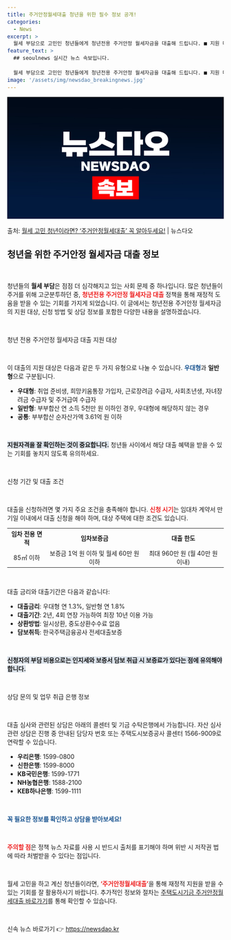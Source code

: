 ```yaml
---
title: 주거안정월세대출 청년을 위한 필수 정보 공개!
categories:
  - News
excerpt: >
  월세 부담으로 고민인 청년들에게 청년전용 주거안정 월세자금을 대출해 드립니다. ■ 지원 대상은 어떻게 되나요…
feature_text: >
  ## seoulnews 실시간 뉴스 속보입니다.

  월세 부담으로 고민인 청년들에게 청년전용 주거안정 월세자금을 대출해 드립니다. ■ 지원 대상은 어떻게 되나요…
image: '/assets/img/newsdao_breakingnews.jpg'
---
```


![뉴스다오 속보](/assets/img/newsdao_breakingnews.jpg)

<p>출처: <a href="https://newsdao.kr/2702" rel="dofollow">월세 고민 청년이라면? ‘주거안정월세대출’ 꼭 알아두세요!</a> | 뉴스다오</p>

<h2 data-ke-size="size26">청년을 위한 주거안정 월세자금 대출 정보</h2>

<p data-ke-size="size16">&nbsp;</p>

청년들의 <b>월세 부담</b>은 점점 더 심각해지고 있는 사회 문제 중 하나입니다. 많은 청년들이 주거를 위해 고군분투하던 중, <b><span style="color: #ee2323;">청년전용 주거안정 월세자금 대출</span></b> 정책을 통해 재정적 도움을 받을 수 있는 기회를 가지게 되었습니다. 이 글에서는 청년전용 주거안정 월세자금의 지원 대상, 신청 방법 및 상담 정보를 포함한 다양한 내용을 설명하겠습니다.

<p data-ke-size="size16">&nbsp;</p>

청년 전용 주거안정 월세자금 대출 지원 대상

<p data-ke-size="size16">&nbsp;</p>

이 대출의 지원 대상은 다음과 같은 두 가지 유형으로 나눌 수 있습니다. <b><span style="color: #1a5490;">우대형</span></b>과 <b>일반형</b>으로 구분됩니다.

<ul>
    <li><b>우대형</b>: 취업 준비생, 희망키움통장 가입자, 근로장려금 수급자, 사회초년생, 자녀장려금 수급자 및 주거급여 수급자</li>
    <li><b>일반형</b>: 부부합산 연 소득 5천만 원 이하인 경우, 우대형에 해당하지 않는 경우</li>
    <li><b>공통</b>: 부부합산 순자산가액 3.61억 원 이하</li>
</ul>

<p data-ke-size="size16">&nbsp;</p>

<b><span style="background-color: #21538527;">지원자격을 잘 확인하는 것이 중요합니다.</span></b> 청년들 사이에서 해당 대출 혜택을 받을 수 있는 기회를 놓치지 않도록 유의하세요.

<p data-ke-size="size16">&nbsp;</p>

신청 기간 및 대출 조건

<p data-ke-size="size16">&nbsp;</p>

대출을 신청하려면 몇 가지 주요 조건을 충족해야 합니다. <b><span style="color: #ee2323;">신청 시기</span></b>는 임대차 계약서 만기일 이내에서 대출 신청을 해야 하며, 대상 주택에 대한 조건도 있습니다.

<table>
    <tr>
        <td style="text-align: center; height: 17px;"><b>임차 전용 면적</b></td>
        <td style="text-align: center; height: 17px;"><b>임차보증금</b></td>
        <td style="text-align: center; height: 17px;"><b>대출 한도</b></td>
    </tr>
    <tr>
        <td style="text-align: center; height: 17px;">85㎡ 이하</td>
        <td style="text-align: center; height: 17px;">보증금 1억 원 이하 및 월세 60만 원 이하</td>
        <td style="text-align: center; height: 17px;">최대 960만 원 (월 40만 원 이내)</td>
    </tr>
</table>

<p data-ke-size="size16">&nbsp;</p>

대출 금리와 대출기간은 다음과 같습니다:

<ul>
    <li><b>대출금리</b>: 우대형 연 1.3%, 일반형 연 1.8%</li>
    <li><b>대출기간</b>: 2년, 4회 연장 가능하여 최장 10년 이용 가능</li>
    <li><b>상환방법</b>: 일시상환, 중도상환수수료 없음</li>
    <li><b>담보취득</b>: 한국주택금융공사 전세대출보증</li>
</ul>

<p data-ke-size="size16">&nbsp;</p>

<b><span style="background-color: #21538527;">신청자의 부담 비용으로는 인지세와 보증서 담보 취급 시 보증료가 있다는 점에 유의해야 합니다.</span></b>

<p data-ke-size="size16">&nbsp;</p>

상담 문의 및 업무 취급 은행 정보

<p data-ke-size="size16">&nbsp;</p>

대출 심사와 관련된 상담은 아래의 콜센터 및 기금 수탁은행에서 가능합니다. 자산 심사 관련 상담은 진행 중 안내된 담당자 번호 또는 주택도시보증공사 콜센터 1566-9009로 연락할 수 있습니다.

<ul>
    <li><b>우리은행</b>: 1599-0800</li>
    <li><b>신한은행</b>: 1599-8000</li>
    <li><b>KB국민은행</b>: 1599-1771</li>
    <li><b>NH농협은행</b>: 1588-2100</li>
    <li><b>KEB하나은행</b>: 1599-1111</li>
</ul>

<p data-ke-size="size16">&nbsp;</p>

<b><span style="color: #1a5490;">꼭 필요한 정보를 확인하고 상담을 받아보세요!</span></b>

<p data-ke-size="size16">&nbsp;</p>

<b><span style="color: #ee2323;">주의할 점</span></b>은 정책 뉴스 자료를 사용 시 반드시 출처를 표기해야 하며 위반 시 저작권 법에 따라 처벌받을 수 있다는 점입니다. 

<p data-ke-size="size16">&nbsp;</p>

월세 고민을 하고 계신 청년들이라면, <b><span style="color: #ee2323;">‘주거안정월세대출’</span></b>을 통해 재정적 지원을 받을 수 있는 기회를 잘 활용하시기 바랍니다. 추가적인 정보와 절차는 [주택도시기금 주거안정월세대출 바로가기](https://newsdao.kr/2702)를 통해 확인할 수 있습니다. 

<p data-ke-size="size16">&nbsp;</p> 

신속 뉴스 바로가기 👉 <a href="https://newsdao.kr" rel="dofollow">https://newsdao.kr</a>


